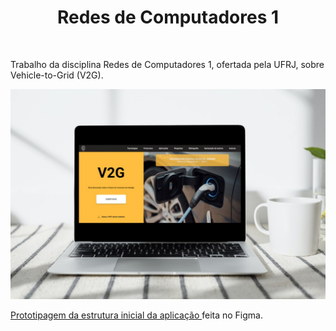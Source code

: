 <h1 align="center"> 
Redes de Computadores 1
</h1>
<br>

Trabalho da disciplina Redes de Computadores 1, ofertada pela UFRJ, sobre Vehicle-to-Grid (V2G).
<br> 

<img src="./example.jpg" />

<a href="https://www.figma.com/proto/PQZ2QecE1SgpVU0rtWvDro/V2G?node-id=8%3A334&scaling=contain&page-id=0%3A1&starting-point-node-id=8%3A334"> Prototipagem da estrutura inicial da aplicação </a> feita no Figma.

